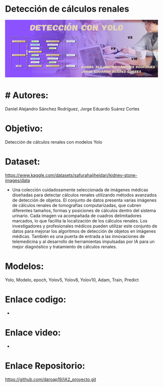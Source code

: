 # Detección de cálculos renales
![Barer_IA_2](https://github.com/daroap19/IA2_proyecto/blob/1e984ed729b23333be7812350ee4d756919cd289/Barner_IA_2.png)
# # Autores: 
Daniel Alejandro Sánchez Rodríguez, Jorge Eduardo Suárez Cortes
# Objetivo: 
Detección de cálculos renales con modelos Yolo
# Dataset: 
https://www.kaggle.com/datasets/safurahajiheidari/kidney-stone-images/data
* Una colección cuidadosamente seleccionada de imágenes médicas diseñadas para detectar cálculos renales utilizando métodos avanzados de detección de objetos. El conjunto de datos presenta varias imágenes de cálculos renales de tomografías computarizadas, que cubren diferentes tamaños, formas y posiciones de cálculos dentro del sistema urinario. Cada imagen va acompañada de cuadros delimitadores marcados, lo que facilita la localización de los cálculos renales. Los investigadores y profesionales médicos pueden utilizar este conjunto de datos para mejorar los algoritmos de detección de objetos en imágenes médicas. También es una puerta de entrada a las innovaciones de telemedicina y al desarrollo de herramientas impulsadas por IA para un mejor diagnóstico y tratamiento de cálculos renales.
# Modelos: 
Yolo, Modelo, epoch, Yolov5, Yolov8, Yolov10, Adam, Train, Predict
# Enlace codigo:
-
# Enlace video:
-
# Enlace Repositorio: 
https://github.com/daroap19/IA2_proyecto.git

